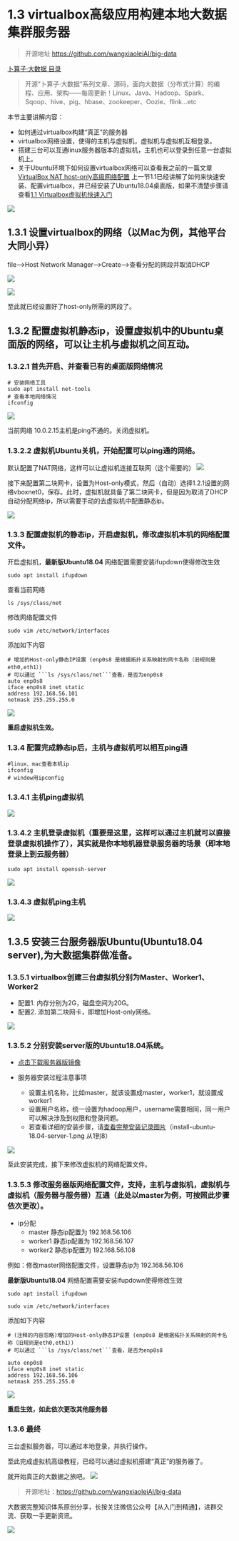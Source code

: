 # 1.3 virtualbox高级应用构建本地大数据集群服务器

>开源地址 https://github.com/wangxiaoleiAI/big-data

[卜算子·大数据 目录](./../../README.md)

>开源“卜算子·大数据”系列文章、源码，面向大数据（分布式计算）的编程、应用、架构——每周更新！Linux、Java、Hadoop、Spark、Sqoop、hive、pig、hbase、zookeeper、Oozie、flink...etc

本节主要讲解内容：
- 如何通过virtualbox构建“真正”的服务器
- virtualbox网络设置，使得的主机与虚拟机，虚拟机与虚拟机互相登录。
- 搭建三台可以互通linux服务器版本的虚拟机，主机也可以登录到任意一台虚拟机上。
- 关于Ubuntu环境下如何设置virtualbox网络可以查看我之前的一篇文章[VirtualBox NAT host-only高级网络配置](https://blog.csdn.net/dream_an/article/details/68484911)
上一节1.1已经讲解了如何来快速安装、配置virtualbox，并已经安装了Ubuntu18.04桌面版，如果不清楚步骤请查看[1.1 Virtualbox虚拟机快速入门](./1.1Virtualbox虚拟机快速入门.md)

![](./../image/chapter1/1.3/server-finish.png)

## 1.3.1 设置virtualbox的网络（以Mac为例，其他平台大同小异）

file-->Host Network Manager-->Create-->查看分配的网段并取消DHCP


![](./../image/chapter1/1.3/create-net.png)

![](./../image/chapter1/1.3/create-net-properties.png)

至此就已经设置好了host-only所需的网段了。

## 1.3.2 配置虚拟机静态ip，设置虚拟机中的Ubuntu桌面版的网络，可以让主机与虚拟机之间互动。

### 1.3.2.1 首先开启、并查看已有的桌面版网络情况


```
# 安装网络工具
sudo apt install net-tools
# 查看本地网络情况
ifconfig
```
![](./../image/chapter1/1.3/ubuntu-des-ifconfig.png)

当前网络 10.0.2.15主机是ping不通的。关闭虚拟机。

### 1.3.2.2 虚拟机Ubuntu关机，开始配置可以ping通的网络。
默认配置了NAT网络，这样可以让虚拟机连接互联网（这个需要的）
![](./../image/chapter1/1.3/des-network1.png)

接下来配置第二块网卡，设置为Host-only模式，然后（自动）选择1.2.1设置的网络vboxnet0，保存。此时，虚拟机就具备了第二块网卡，但是因为取消了DHCP自动分配网络ip，所以需要手动的去虚拟机中配置静态ip。

![](./../image/chapter1/1.3/des-network2.png)

### 1.3.3 配置虚拟机的静态ip，开启虚拟机，修改虚拟机本机的网络配置文件。

开启虚拟机，**最新版Ubuntu18.04** 网络配置需要安装ifupdown使得修改生效
```
sudo apt install ifupdown
```

查看当前网络
```
ls /sys/class/net
```
修改网络配置文件
```
sudo vim /etc/network/interfaces
```
添加如下内容
```
# 增加的Host-only静态IP设置 (enp0s8 是根据拓扑关系映射的网卡名称（旧规则是eth0,eth1）)
# 可以通过 ```ls /sys/class/net```查看，是否为enp0s8
auto enp0s8
iface enp0s8 inet static
address 192.168.56.101
netmask 255.255.255.0
```
![](./../image/chapter1/1.3/des-network3.png)

 **重启虚拟机生效。**

### 1.3.4 配置完成静态ip后，主机与虚拟机可以相互ping通

```
#linux、mac查看本机ip
ifconfig
# window用ipconfig
```

### 1.3.4.1 主机ping虚拟机
![](./../image/chapter1/1.3/des-network5.png)

### 1.3.4.2 **主机登录虚拟机**（重要是这里，这样可以通过主机就可以直接登录虚拟机操作了），其实就是你本地机器登录服务器的场景（即本地登录上到云服务器）
```
sudo apt install openssh-server
```
![](./../image/chapter1/1.3/des-network7.png)

### 1.3.4.3 虚拟机ping主机
![](./../image/chapter1/1.3/des-network6.png)


## 1.3.5 安装三台服务器版Ubuntu(Ubuntu18.04 server),为大数据集群做准备。

### 1.3.5.1 virtualbox创建三台虚拟机分别为Master、Worker1、Worker2

- 配置1. 内存分别为2G，磁盘空间为20G。
- 配置2. 添加第二块网卡，即增加Host-only网络。

![](./../image/chapter1/1.3/server-host-only.png)

### 1.3.5.2 分别安装server版的Ubuntu18.04系统。

- [点击下载服务器版镜像](https://mirrors.tuna.tsinghua.edu.cn/ubuntu-releases/18.04/ubuntu-18.04-live-server-amd64.iso)

- 服务器安装过程注意事项
  - 设置主机名称，比如master，就该设置成master，worker1，就设置成worker1
  - 设置用户名称，统一设置为hadoop用户，username需要相同，同一用户可以解决涉及到权限和登录问题。
  - 若查看详细的安装步骤，请[查看完整安装记录图片](./../image/chapter1/1.3/install-ubuntu-18.04-server-6.png)（install-ubuntu-18.04-server-1.png 从1到8）

![](./../image/chapter1/1.3/install-ubuntu-18.04-server-8.png)


至此安装完成，接下来修改虚拟机的网络配置文件。

### 1.3.5.3 修改服务器版网络配置文件，支持，主机与虚拟机，虚拟机与虚拟机（服务器与服务器）互通（此处以master为例，可按照此步骤依次更改）。

- ip分配
  - master  静态ip配置为 192.168.56.106
  - worker1 静态ip配置为 192.168.56.107
  - worker2 静态ip配置为 192.168.56.108

例如：修改master网络配置文件，设置静态ip为 192.168.56.106


**最新版Ubuntu18.04** 网络配置需要安装ifupdown使得修改生效
```
sudo apt install ifupdown
```


```
sudo vim /etc/network/interfaces
```

添加如下内容

```
# (注释的内容忽略)增加的Host-only静态IP设置 (enp0s8 是根据拓扑关系映射的网卡名称（旧规则是eth0,eth1）)
# 可以通过 ```ls /sys/class/net```查看，是否为enp0s8

auto enp0s8
iface enp0s8 inet static
address 192.168.56.106
netmask 255.255.255.0
```

![](./../image/chapter1/1.3/master-server-net.png)


**重启生效，如此依次更改其他服务器**


### 1.3.6 **最终**

三台虚拟服务器，可以通过本地登录，并执行操作。

至此完成虚拟机高级教程，已经可以通过虚拟机搭建“真正”的服务器了。

就开始真正的大数据之旅吧。
![](./../image/chapter1/1.3/server-finish.png)


> 开源地址：https://github.com/wangxiaoleiAI/big-data

大数据完整知识体系原创分享，长按关注微信公众号【从入门到精通】，进群交流、获取一手更新资讯。

![](./../../article/image/user/share/qrcode_for_gh_6932763778ef_344.jpg)
